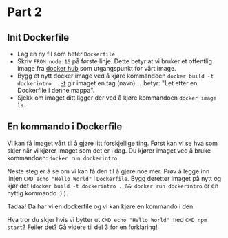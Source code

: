 # Part 2


## Init Dockerfile
- Lag en ny fil som heter `Dockerfile`
- Skriv `FROM node:15` på første linje. Dette betyr at vi bruker et offentlig image fra [docker hub](https://hub.docker.com/_/node) som utgangspunkt for vårt image.
- Bygg et nytt docker image ved å kjøre kommandoen `docker build -t dockerintro .`. [-t](https://docs.docker.com/engine/reference/commandline/build/) gir imaget en tag (navn). `.` betyr: "Let etter en Dockerfile i denne mappa".
- Sjekk om imaget ditt ligger der ved å kjøre kommandoen `docker image ls`.


## En kommando i Dockerfile
Vi kan få imaget vårt til å gjøre litt forskjellige ting. Først kan vi se hva som skjer når vi kjører imaget som det er i dag. 
Du kjører imaget ved å bruke kommandoen: `docker run dockerintro`.

Neste steg er å se om vi kan få den til å gjøre noe mer. 
Prøv å legge inn linjen `CMD echo "Hello World"` i `Dockerfile`. Bygg deretter imaget på nytt og kjør det (`docker build -t dockerintro . && docker run dockerintro` er en nyttig kommando :) ).

Tadaa! 
Da har vi en dockerfile og vi kan kjøre en kommando i den. 


Hva tror du skjer hvis vi bytter ut `CMD echo "Hello World"` med `CMD npm start`? Feiler det? Gå videre til del 3 for en forklaring!